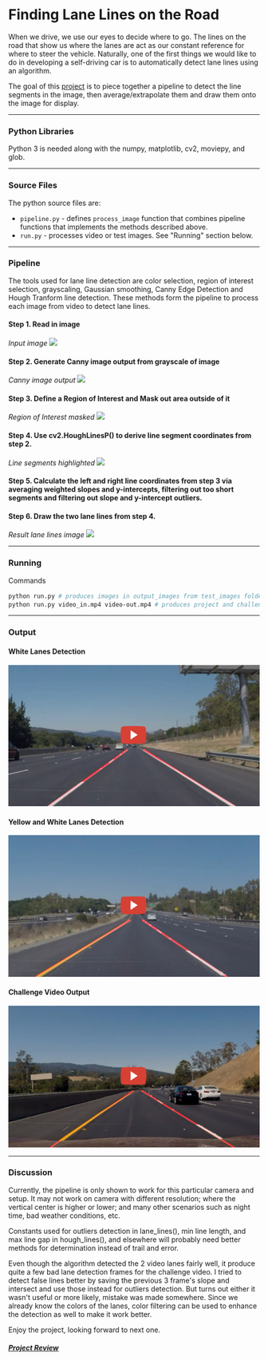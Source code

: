 # Finding Lane Lines on the Road

When we drive, we use our eyes to decide where to go.  The lines on the road that show us where the lanes are act as our constant reference for where to steer the vehicle.  Naturally, one of the first things we would like to do in developing a self-driving car is to automatically detect lane lines using an algorithm.

The goal of this [project](https://github.com/udacity/CarND-LaneLines-P1) is to piece together a pipeline to detect the line segments in the image, then average/extrapolate them and draw them onto the image for display.

[//]: # (Image References)
[img1]: ./test_images/solidWhiteRight.jpg
[img2]: ./output_images/solidWhiteRight-canny.jpg
[img3]: ./output_images/solidWhiteRight-masked.jpg
[img4]: ./assets/line-segments-example.jpg
[img5]: ./output_images/solidWhiteRight.jpg

---
### Python Libraries 

Python 3 is needed along with the numpy, matplotlib, cv2, moviepy, and glob.

---
### Source Files 
The python source files are:

- `pipeline.py` - defines `process_image` function that combines pipeline functions that implements the methods described above.
- `run.py` - processes video or test images. See "Running" section below.

---
### Pipeline 

The tools used for lane line detection are color selection, region of interest selection, grayscaling, Gaussian smoothing, Canny Edge Detection and Hough Tranform line detection. These methods form the pipeline to process each image from video to detect lane lines. 

#### Step 1. Read in image

*Input image*
![][img1]


#### Step 2. Generate Canny image output from grayscale of image

*Canny image output*
![][img2]


#### Step 3. Define a Region of Interest and Mask out area outside of it

*Region of Interest masked*
![][img3]


#### Step 4. Use cv2.HoughLinesP() to derive line segment coordinates from step 2.

*Line segments highlighted*
![][img4]


#### Step 5. Calculate the left and right line coordinates from step 3 via averaging weighted slopes and y-intercepts, filtering out too short segments and filtering out slope and y-intercept outliers.


#### Step 6. Draw the two lane lines from step 4.

*Result lane lines image*
![][img5]


---

### Running

Commands
```sh
python run.py # produces images in output_images from test_images folder
python run.py video_in.mp4 video-out.mp4 # produces project and challenge video outputs
```

---

### Output

#### White Lanes Detection
[![](assets/out-white-preview720.png)](https://youtu.be/8sLgPvoZTGs "White Lane Line Basic Detection (Udacity sdcnd P1)")

#### Yellow and White Lanes Detection
[![](assets/out-yellow-preview720.png)](https://youtu.be/oQi79QNV2pQ "Yellow Lane Line Basic Detection (Udacity sdcnd P1)")

#### Challenge Video Output
[![](assets/out-challenge-preview720.png)](https://youtu.be/mKxC1dtxVTo "Lane Lines Basic Detection Challenge Output (Udacity sdcnd P1)")


---

### Discussion

Currently, the pipeline is only shown to work for this particular camera and setup. It may not work on camera with different resolution; where the vertical center is higher or lower; and many other scenarios such as night time, bad weather conditions, etc.

Constants used for outliers detection in lane_lines(), min line length, and max line gap in hough_lines(), and elsewhere will probably need better methods for determination instead of trail and error.

Even though the algorithm detected the 2 video lanes fairly well, it produce quite a few bad lane detection frames for the challenge video. I tried to detect false lines better by saving the previous 3 frame's slope and intersect and use those instead for outliers detection. But turns out either it wasn't useful or more likely, mistake was made somewhere. Since we already know the colors of the lanes, color filtering can be used to enhance the detection as well to make it work better.

Enjoy the project, looking forward to next one.

##### [Project Review](UdacityReviews.pdf)
